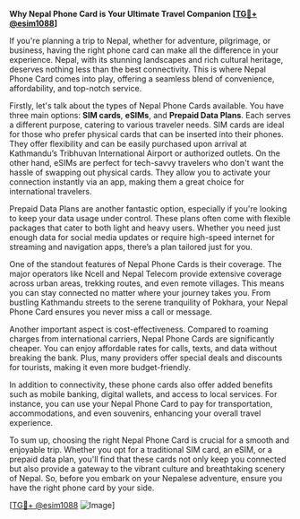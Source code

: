 **Why Nepal Phone Card is Your Ultimate Travel Companion [[TG💪+ @esim1088](https://t.me/s/esim1088)]**

If you're planning a trip to Nepal, whether for adventure, pilgrimage, or business, having the right phone card can make all the difference in your experience. Nepal, with its stunning landscapes and rich cultural heritage, deserves nothing less than the best connectivity. This is where Nepal Phone Card comes into play, offering a seamless blend of convenience, affordability, and top-notch service.

Firstly, let's talk about the types of Nepal Phone Cards available. You have three main options: **SIM cards**, **eSIMs**, and **Prepaid Data Plans**. Each serves a different purpose, catering to various traveler needs. SIM cards are ideal for those who prefer physical cards that can be inserted into their phones. They offer flexibility and can be easily purchased upon arrival at Kathmandu’s Tribhuvan International Airport or authorized outlets. On the other hand, eSIMs are perfect for tech-savvy travelers who don't want the hassle of swapping out physical cards. They allow you to activate your connection instantly via an app, making them a great choice for international travelers.

Prepaid Data Plans are another fantastic option, especially if you're looking to keep your data usage under control. These plans often come with flexible packages that cater to both light and heavy users. Whether you need just enough data for social media updates or require high-speed internet for streaming and navigation apps, there’s a plan tailored just for you.

One of the standout features of Nepal Phone Cards is their coverage. The major operators like Ncell and Nepal Telecom provide extensive coverage across urban areas, trekking routes, and even remote villages. This means you can stay connected no matter where your journey takes you. From bustling Kathmandu streets to the serene tranquility of Pokhara, your Nepal Phone Card ensures you never miss a call or message.

Another important aspect is cost-effectiveness. Compared to roaming charges from international carriers, Nepal Phone Cards are significantly cheaper. You can enjoy affordable rates for calls, texts, and data without breaking the bank. Plus, many providers offer special deals and discounts for tourists, making it even more budget-friendly.

In addition to connectivity, these phone cards also offer added benefits such as mobile banking, digital wallets, and access to local services. For instance, you can use your Nepal Phone Card to pay for transportation, accommodations, and even souvenirs, enhancing your overall travel experience.

To sum up, choosing the right Nepal Phone Card is crucial for a smooth and enjoyable trip. Whether you opt for a traditional SIM card, an eSIM, or a prepaid data plan, you'll find that these cards not only keep you connected but also provide a gateway to the vibrant culture and breathtaking scenery of Nepal. So, before you embark on your Nepalese adventure, ensure you have the right phone card by your side. 

[[TG💪+ @esim1088](https://t.me/s/esim1088) ![Image](https://i.postimg.cc/Y0z9fWf4/image.png)]